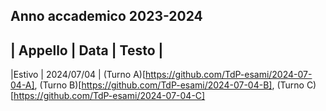 ## Anno accademico 2023-2024
| Appello | Data | Testo |
-------------------
|Estivo | 2024/07/04 | (Turno A)[https://github.com/TdP-esami/2024-07-04-A], (Turno B)[https://github.com/TdP-esami/2024-07-04-B], (Turno C)[https://github.com/TdP-esami/2024-07-04-C]  
